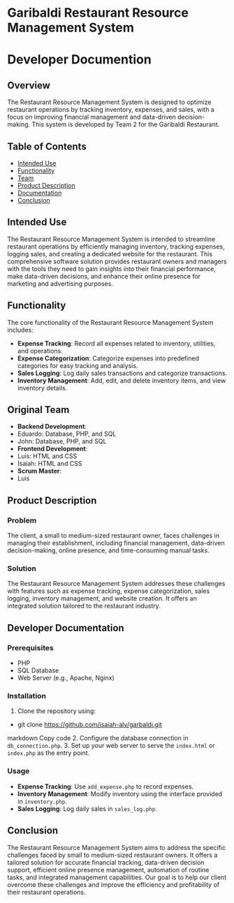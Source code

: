 # Garibaldi Restaurant Resource Management System 
# Developer Documention

## Overview

The Restaurant Resource Management System is designed to optimize restaurant operations by tracking inventory, expenses, and sales, with a focus on improving financial management and data-driven decision-making. This system is developed by Team 2 for the Garibaldi Restaurant.

## Table of Contents

- [Intended Use](#intended-use)
- [Functionality](#functionality)
- [Team](#team)
- [Product Description](#product-description)
- [Documentation](#documentation)
- [Conclusion](#conclusion)

## Intended Use

The Restaurant Resource Management System is intended to streamline restaurant operations by efficiently managing inventory, tracking expenses, logging sales, and creating a dedicated website for the restaurant. This comprehensive software solution provides restaurant owners and managers with the tools they need to gain insights into their financial performance, make data-driven decisions, and enhance their online presence for marketing and advertising purposes.

## Functionality

The core functionality of the Restaurant Resource Management System includes:

- **Expense Tracking**: Record all expenses related to inventory, utilities, and operations.
- **Expense Categorization**: Categorize expenses into predefined categories for easy tracking and analysis.
- **Sales Logging**: Log daily sales transactions and categorize transactions.
- **Inventory Management**: Add, edit, and delete inventory items, and view inventory details.

## Original Team

- **Backend Development**:
- Eduardo: Database, PHP, and SQL
- John: Database, PHP, and SQL
- **Frontend Development**:
- Luis: HTML and CSS
- Isaiah: HTML and CSS
- **Scrum Master**:
- Luis

## Product Description

### Problem

The client, a small to medium-sized restaurant owner, faces challenges in managing their establishment, including financial management, data-driven decision-making, online presence, and time-consuming manual tasks.

### Solution

The Restaurant Resource Management System addresses these challenges with features such as expense tracking, expense categorization, sales logging, inventory management, and website creation. It offers an integrated solution tailored to the restaurant industry.

## Developer Documentation


### Prerequisites

- PHP
- SQL Database
- Web Server (e.g., Apache, Nginx)

### Installation

1. Clone the repository using:
- git clone https://github.com/isaiah-alv/garbaldi.git

markdown
Copy code
2. Configure the database connection in `db_connection.php`.
3. Set up your web server to serve the `index.html` or `index.php` as the entry point.

### Usage

- **Expense Tracking**: Use `add_expense.php` to record expenses.
- **Inventory Management**: Modify inventory using the interface provided in `inventory.php`.
- **Sales Logging**: Log daily sales in `sales_log.php`.

## Conclusion

The Restaurant Resource Management System aims to address the specific challenges faced by small to medium-sized restaurant owners. It offers a tailored solution for accurate financial tracking, data-driven decision support, efficient online presence management, automation of routine tasks, and integrated management capabilities. Our goal is to help our client overcome these challenges and improve the efficiency and profitability of their restaurant operations.
